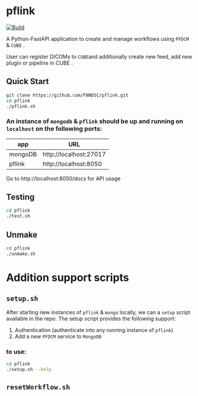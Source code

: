 # pflink
[![Build](https://github.com/FNNDSC/pflink/actions/workflows/build.yml/badge.svg)](https://github.com/FNNDSC/pflink/actions/workflows/build.yml)

A Python-FastAPI application to create and manage workflows using `PFDCM` & `CUBE` .

User can register DICOMs to `CUBE`and additionally create new feed, add new plugin or pipeline  in CUBE .

## Quick Start

```bash
git clone https://github.com/FNNDSC/pflink.git
cd pflink
./pflink.sh
```

### An instance of `mongodb` & `pflink` should be up and running on `localhost` on the following ports:


| app     | URL                    |
|---------|------------------------|
| mongoDB | http://localhost:27017 |
| pflink  | http://localhost:8050  |

Go to http://localhost:8050/docs for API usage

## Testing

```bash
cd pflink
./test.sh
```

## Unmake

```bash
cd pflink
./unmake.sh
```

# Addition support scripts
## `setup.sh`
After starting new instances of `pflink` & `mongo` locally, we can a `setup` script available in the repo.
The setup script provides the following support:
1) Authentication (authenticate into any running instance of ``pflink``)
2) Add a new `PFDCM` service to `MongoDB`

### to use:
```bash
cd pflink
./setup.sh --help
```

## `resetWorkflow.sh`
